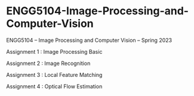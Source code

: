 # ENGG5104-Image-Processing-and-Computer-Vision

ENGG5104 – Image Processing and Computer Vision – Spring 2023

Assignment 1 : Image Processing Basic

Assignment 2 : Image Recognition 

Assignment 3 : Local Feature Matching

Assignment 4 : Optical Flow Estimation
